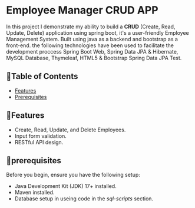 # Employee Manager CRUD APP
In this project I demonstrate my ability to build a **CRUD** (Create, Read, Update, Delete) application using spring boot, it's a user-friendly Employee Management System. Built using java as a backend and bootstrap as a front-end.
the following technologies have been used to facilitate the development proccess Spring Boot Web, Spring Data JPA & Hibernate, MySQL Database, Thymeleaf, HTML5 & Bootstrap Spring Data JPA Test.

## 📝Table of Contents
- [Features](#features)
- [Prerequisites](#prerequisites)


## 🚀Features

- Create, Read, Update, and Delete Employees.
- Input form validation.
- RESTful API design.
  
## 📖prerequisites
Before you begin, ensure you have the following setup:

- Java Development Kit (JDK) 17+ installed.
- Maven installed.
- Database setup in useing code in the *sql-scripts* section.

